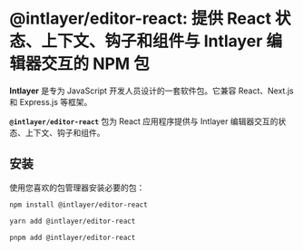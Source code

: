 # @intlayer/editor-react: 提供 React 状态、上下文、钩子和组件与 Intlayer 编辑器交互的 NPM 包

**Intlayer** 是专为 JavaScript 开发人员设计的一套软件包。它兼容 React、Next.js 和 Express.js 等框架。

**`@intlayer/editor-react`** 包为 React 应用程序提供与 Intlayer 编辑器交互的状态、上下文、钩子和组件。

## 安装

使用您喜欢的包管理器安装必要的包：

```bash
npm install @intlayer/editor-react
```

```bash
yarn add @intlayer/editor-react
```

```bash
pnpm add @intlayer/editor-react
```

